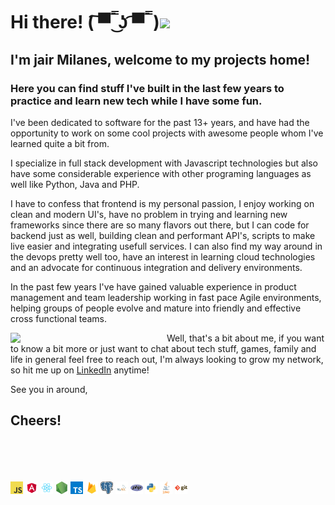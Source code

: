 #  Hi there! ( ͠▀̿ ̿ ͜ʖ ͡▀̿ ̿ )<img src="https://github.com/TheDudeThatCode/TheDudeThatCode/blob/master/Assets/Hi.gif" width="29px">

## I'm jair Milanes, welcome to my projects home!
### Here you can find stuff I've built in the last few years to practice and learn new tech while I have some fun.
I've been dedicated to software for the past 13+ years, and have had the opportunity to work on some cool projects 
with awesome people whom I've learned quite a bit from.

I specialize in full stack development with Javascript technologies but also have some considerable experience with 
other programing languages as well like Python, Java and PHP.

I have to confess that frontend is my personal passion, I enjoy working on clean and modern UI's, have no problem in 
trying and learning new frameworks since there are so many flavors out there, but I can code for backend just as well, 
building clean and performant API's, scripts to make live easier and integrating usefull services. I can also find my way 
around in the devops pretty well too, have an interest in learning cloud technologies and an advocate for continuous 
integration and delivery environments.

In the past few years I've have gained valuable experience in product management and team leadership working in fast 
pace Agile environments, helping groups of people evolve and mature into friendly and effective cross functional teams.

<img align='left' src='https://media.giphy.com/media/acj7QJGgBBeUg/giphy.gif' width='250'>

Well, that's a bit about me, if you want to know a bit more or just want to chat about tech stuff, games, family and life 
in general feel free to reach out, I'm always looking to grow my network, so hit me up on [LinkedIn](https://www.linkedin.com/in/jmilanes) anytime! 

See you in around,

## Cheers!<br/><br/><br/>
<br/>
<code><img height="20" title="Javascript" src="https://raw.githubusercontent.com/github/explore/80688e429a7d4ef2fca1e82350fe8e3517d3494d/topics/javascript/javascript.png"></code>
<code><img height="20" title="Angular 2+" src="https://raw.githubusercontent.com/github/explore/80688e429a7d4ef2fca1e82350fe8e3517d3494d/topics/angular/angular.png"></code>
<code><img height="20" title="React JS" src="https://raw.githubusercontent.com/github/explore/80688e429a7d4ef2fca1e82350fe8e3517d3494d/topics/react/react.png"></code>
<code><img height="20" title="Node JS" src="https://raw.githubusercontent.com/github/explore/80688e429a7d4ef2fca1e82350fe8e3517d3494d/topics/nodejs/nodejs.png"></code>
<code><img height="20" title="Typescript" src="https://raw.githubusercontent.com/github/explore/80688e429a7d4ef2fca1e82350fe8e3517d3494d/topics/typescript/typescript.png"></code>
<code><img height="20" title="Firebase" src="https://raw.githubusercontent.com/github/explore/80688e429a7d4ef2fca1e82350fe8e3517d3494d/topics/firebase/firebase.png"></code>
<code><img height="20" title="PostgreSQL" src="https://raw.githubusercontent.com/github/explore/80688e429a7d4ef2fca1e82350fe8e3517d3494d/topics/postgresql/postgresql.png"></code>
<code><img height="20" title="MySQL" src="https://raw.githubusercontent.com/github/explore/80688e429a7d4ef2fca1e82350fe8e3517d3494d/topics/mysql/mysql.png"></code>
<code><img height="20" title="PHP" src="https://raw.githubusercontent.com/github/explore/80688e429a7d4ef2fca1e82350fe8e3517d3494d/topics/php/php.png"></code>
<code><img height="20" title="Python" src="https://raw.githubusercontent.com/github/explore/80688e429a7d4ef2fca1e82350fe8e3517d3494d/topics/python/python.png"></code>
<code><img height="20" title="Java" src="https://raw.githubusercontent.com/github/explore/80688e429a7d4ef2fca1e82350fe8e3517d3494d/topics/java/java.png"></code>
<code><img height="20" title="Git" src="https://raw.githubusercontent.com/github/explore/80688e429a7d4ef2fca1e82350fe8e3517d3494d/topics/git/git.png"></code>

<!---
jairmilanes/jairmilanes is a ✨ special ✨ repository because its `README.md` (this file) appears on your GitHub profile.
You can click the Preview link to take a look at your changes.
--->
